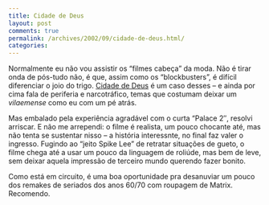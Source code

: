 ```yaml
---
title: Cidade de Deus
layout: post
comments: true
permalink: /archives/2002/09/cidade-de-deus.html/
categories:
---
```

Normalmente eu não vou assistir os &#8220;filmes cabeça&#8221; da moda. Não é tirar onda de pós-tudo não, é que, assim como os &#8220;blockbusters&#8221;, é difícil diferenciar o joio do trigo. <a href="http://epipoca.ig.com.br/filmes_zoom.cfm?id=4432" >Cidade de Deus</a> é um caso desses &#8211; e ainda por cima fala de periferia e narcotráfico, temas que costumam deixar um *vilaemense* como eu com um pé atrás.

Mas embalado pela experiência agradável com o curta &#8220;Palace 2&#8243;, resolvi arriscar. E não me arrependi: o filme é realista, um pouco chocante até, mas não tenta se sustentar nisso &#8211; a história interessnte, no final faz valer o ingresso. Fugindo ao &#8220;jeito Spike Lee&#8221; de retratar situações de gueto, o filme chega até a usar um pouco da linguagem de roliúde, mas bem de leve, sem deixar aquela impressão de terceiro mundo querendo fazer bonito.

Como está em circuito, é uma boa oportunidade pra desanuviar um pouco dos remakes de seriados dos anos 60/70 com roupagem de Matrix. Recomendo.